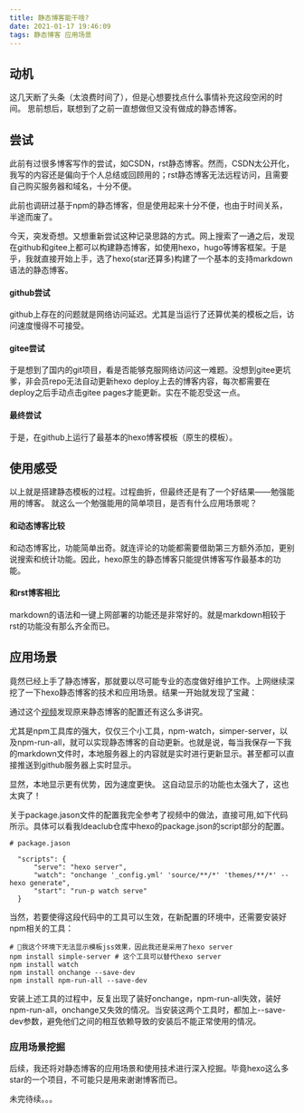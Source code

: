 ```yaml
---
title: 静态博客能干啥?
date: 2021-01-17 19:46:09
tags: 静态博客 应用场景
---
```


## 动机

这几天断了头条（太浪费时间了），但是心想要找点什么事情补充这段空闲的时间。 思前想后，联想到了之前一直想做但又没有做成的静态博客。

## 尝试

此前有过很多博客写作的尝试，如CSDN，rst静态博客。然而，CSDN太公开化，我写的内容还是偏向于个人总结或回顾用的；rst静态博客无法远程访问，且需要自己购买服务器和域名，十分不便。

此前也调研过基于npm的静态博客，但是使用起来十分不便，也由于时间关系，半途而废了。

今天，突发奇想。又想重新尝试这种记录思路的方式。网上搜索了一通之后，发现在github和gitee上都可以构建静态博客，如使用hexo，hugo等博客框架。于是乎，我就直接开始上手，选了hexo(star还算多)构建了一个基本的支持markdown语法的静态博客。

#### github尝试

github上存在的问题就是网络访问延迟。尤其是当运行了还算优美的模板之后，访问速度慢得不可接受。

#### gitee尝试

于是想到了国内的git项目，看是否能够克服网络访问这一难题。没想到gitee更坑爹，非会员repo无法自动更新hexo
deploy上去的博客内容，每次都需要在deploy之后手动点击gitee pages才能更新。实在不能忍受这一点。

#### 最终尝试

于是，在github上运行了最基本的hexo博客模板（原生的模板）。

## 使用感受

以上就是搭建静态模板的过程。过程曲折，但最终还是有了一个好结果——勉强能用的博客。 就这么一个勉强能用的简单项目，是否有什么应用场景呢？

#### 和动态博客比较

和动态博客比，功能简单出奇。就连评论的功能都需要借助第三方额外添加，更别说搜索和统计功能。因此，hexo原生的静态博客只能提供博客写作最基本的功能。

#### 和rst博客相比

markdown的语法和一键上网部署的功能还是非常好的。就是markdown相较于rst的功能没有那么齐全而已。

## 应用场景

竟然已经上手了静态博客，那就要以尽可能专业的态度做好维护工作。上网继续深挖了一下hexo静态博客的技术和应用场景。结果一开始就发现了宝藏：

通过这个[视频](https://www.youtube.com/watch?v=WKUP3jM42kI&ab_channel=Glitch)发现原来静态博客的配置还有这么多讲究。

尤其是npm工具库的强大，仅仅三个小工具，npm-watch，simper-server，以及npm-run-all，就可以实现静态博客的自动更新。也就是说，每当我保存一下我的markdown文件时，本地服务器上的内容就是实时进行更新显示。甚至都可以直接推送到github服务器上实时显示。

显然，本地显示更有优势，因为速度更快。 这自动显示的功能也太强大了，这也太爽了！

关于package.jason文件的配置我完全参考了视频中的做法，直接可用,如下代码所示。具体可以看我Ideaclub仓库中hexo的package.json的script部分的配置。
```
# package.jason

  "scripts": {
      "serve": "hexo server",
      "watch": "onchange '_config.yml' 'source/**/*' 'themes/**/*' -- hexo generate",
      "start": "run-p watch serve"
  }
```

当然，若要使得这段代码中的工具可以生效，在新配置的环境中，还需要安装好npm相关的工具：
```
# 我这个环境下无法显示模板jss效果，因此我还是采用了hexo server
npm install simple-server # 这个工具可以替代hexo server
npm install watch
npm install onchange --save-dev
npm install npm-run-all --save-dev
```

安装上述工具的过程中，反复出现了装好onchange，npm-run-all失效，装好npm-run-all，onchange又失效的情况。当安装这两个工具时，都加上--save-dev参数，避免他们之间的相互依赖导致的安装后不能正常使用的情况。

### 应用场景挖掘

后续，我还将对静态博客的应用场景和使用技术进行深入挖掘。毕竟hexo这么多star的一个项目，不可能只是用来谢谢博客而已。

未完待续。。。

